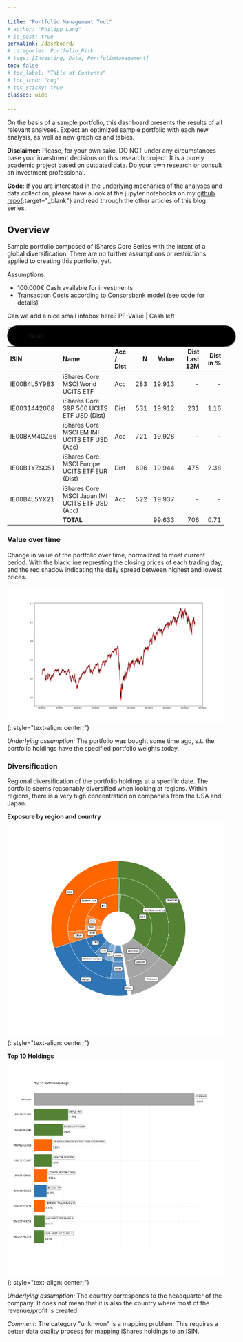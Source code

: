 ```yaml
---

title: "Portfolio Management Tool"
# author: "Philipp Lang"
# is_post: true
permalink: /dashboard/
# categories: Portfolio_Risk
# tags: [Investing, Data, PortfolioManagement]
toc: false
# toc_label: "Table of Contents"
# toc_icon: "cog"
# toc_sticky: true
classes: wide

---
```


<style type="text/css">
 #txbox{
    border: 1px solid black;
    box-shadow: 1px 2px 2px black;
    width: 50%;
    height: auto;
    padding-left: 5%;
    position: absolute;
    border-radius: 25px;
    background-color:black
  }

</style>

On the basis of a sample portfolio, this dashboard presents the results of all relevant analyses. Expect an optimized sample portfolio with each new analysis, as well as new graphics and tables.


**Disclaimer:** Please, for your own sake, DO NOT under any circumstances base your investment decisions on this research project. It is a purely academic project based on outdated data. Do your own research or consult an investment professional.


**Code**: If you are interested in the underlying mechanics of the analyses and data collection, please have a look at the jupyter notebooks on my [github repo](https://github.com/Mebbel/PortfolioManagement){:target="_blank"} and read through the other articles of this blog series.


## Overview

Sample portfolio composed of iShares Core Series with the intent of a global diversification. There are no further assumptions or restrictions applied to creating this portfolio, yet.

Assumptions:
* 100.000€ Cash available for investments
* Transaction Costs according to Consorsbank model (see code for details)

Can we add a nice small infobox here? PF-Value | Cash left

<div markdown="block" id="txbox">

Value: 

</div>



Portfolio Value: 99.633€ after paying 274€ in transaction costs and having 93€ Cash leftover.
Calculate the Value at Risk !!!! And other measurements!


| ISIN         | Name                                            | Acc / Dist   |   N |   Value  |   Dist Last 12M |   Dist in % |
|:-------------|:------------------------------------------------|:-------------|----:|---------:|----------------:|------------:|
| IE00B4L5Y983 | iShares Core MSCI World UCITS ETF               | Acc          | 283 |   19.913 |           -     |        -    |
| IE0031442068 | iShares Core S&P 500 UCITS ETF USD (Dist)       | Dist         | 531 |   19.912 |         231     |        1.16 |
| IE00BKM4GZ66 | iShares Core MSCI EM IMI UCITS ETF USD (Acc)    | Acc          | 721 |   19.928 |           -     |        -    |
| IE00B1YZSC51 | iShares Core MSCI Europe UCITS ETF EUR (Dist)   | Dist         | 696 |   19.944 |         475     |        2.38 |
| IE00B4L5YX21 | iShares Core MSCI Japan IMI UCITS ETF USD (Acc) | Acc          | 522 |   19.937 |           -     |        -    |
|              | **TOTAL**                                       |              |     |   99.633 |         706     |        0.71 |


### Value over time

Change in value of the portfolio over time, normalized to most current period. With the black line represting the closing prices of each trading day, and the red shadow indicating the daily spread between highest and lowest prices.

![Portfolio Value over Time](/assets/images/dashboard_portfolio_value_over_time.png){: style="text-align: center;"}

*Underlying assumption:* The portfolio was bought some time ago, s.t. the portfolio holdings have the specified portfolio weights today. 


### Diversification

Regional diversification of the portfolio holdings at a specific date. The portfolio seems reasonably diversified when looking at regions. Within regions, there is a very high concentration on companies from the USA and Japan. 

**Exposure by region and country**
![Diversification by Region](/assets/images/dashboard_diversification_doughnut.png){: style="text-align: center;"}

**Top 10 Holdings**
![Diversification Top 10](/assets/images/dashboard_diversification_top10.png){: style="text-align: center;"}


*Underlying assumption:* The country corresponds to the headquarter of the company. It does not mean that it is also the country where most of the revenue/profit is created. 

*Comment*: The category "unknwon" is a mapping problem. This requires a better data quality process for mapping iShares holdings to an ISIN.